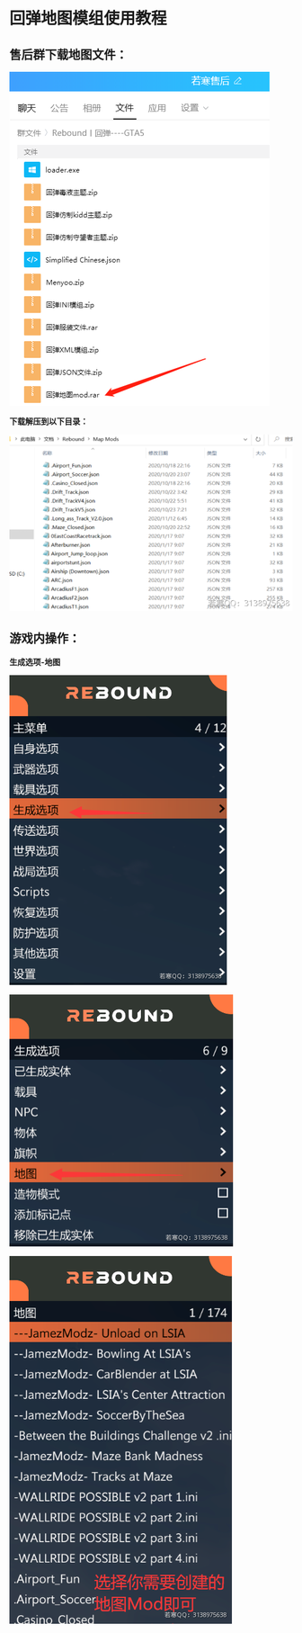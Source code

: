 # 回弹地图模组使用教程

## **售后群下载地图文件：**

****![](<../../.gitbook/assets/image (10) (1) (1) (1).png>)****

**下载解压到以下目录：**

****![](<../../.gitbook/assets/image (17) (1) (1) (1) (1) (1) (1).png>)****

## 游戏内操作：

**生成选项-地图**

![](<../../.gitbook/assets/image (26) (1) (1) (1) (1).png>)

![](<../../.gitbook/assets/image (45) (1) (1) (1) (1).png>)

![](<../../.gitbook/assets/image (20) (1) (1) (1) (1) (1) (1).png>)
